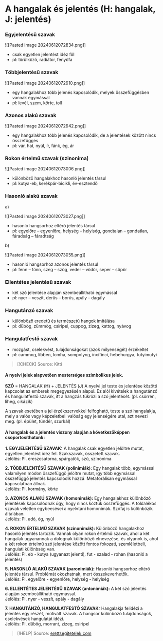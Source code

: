 # A hangalak és jelentés (H: hangalak, J: jelentés)

### Egyjelentésű szavak
 
![[Pasted image 20240612072834.png]]
- csak egyetlen jelentést idéz föl
- pl: törülköző, radiátor, fenyőfa

### Többjelentésű szavak

![[Pasted image 20240612072910.png]]

- egy hangalakhoz több jelenés kapcsolódik, melyek összefüggésben vannak egymással
- pl: levél, szem, körte, toll

### Azonos alakú szavak 

![[Pasted image 20240612072942.png]]

- egy hangalakhoz több jelenés kapcsolódik, de a jelentések között nincs összefüggés
- pl: vár, hat, nyúl, ír, fánk, ég, ár

### Rokon értelmű szavak (szinonima)

![[Pasted image 20240612073006.png]]

- különböző hangalakhoz hasonló jelentés társul
- pl: kutya-eb, kerékpár-bicikli, év-esztendő

### Hasonló alakú szavak

a) 

![[Pasted image 20240612073027.png]]

- hasonló hangsorhoz eltérő jelentés társul
- pl: egyelőre – egyenlőre, helység – helyiség, gondtalan – gondatlan, fáradság – fáradtság

b) 

![[Pasted image 20240612073055.png]]

- hasonló hangsorhoz azonos jelentés társul
- pl: fenn – fönn, szeg – szög, veder – vödör, seper – söpör

### Ellentétes jelentésű szavak 

- két szó jelentése alapján szembeállítható egymással
- pl: nyer – veszít, derűs – borús, apály – dagály

### Hangutánzó szavak

- különböző eredetű és természetű hangok imitálása 
- pl: dübög, zümmög, csiripel, cuppog, zizeg, kattog, nyávog

### Hangulatfestő szavak

- mozgást, cselekvést, tulajdonságokat (azok milyenségét) érzékeltet
- pl: cammog, libben, lomha, sompolyog, incifinci, hebehurgya, tutyimutyi 

> [!CHECK] Source: Kitti

#### A nyelvi jelek alapvetően mesterséges szimbolikus jelek.

**SZÓ** = HANGALAK (**H**) + JELENTÉS (**J**)
A nyelvi jel teste és jelentése közötti kapcsolat az emberek megegyezésén alapul. Ez alól kivételek a hangutánzó és hangulatfestő szavak, itt a hangzás tükrözi a szó jelentését. (pl. csörren, liheg, cikázik)

A szavak esetében a jel érzékszervekkel felfogható, teste a szó hangalakja, mely a valós vagy képzeletbeli valóság egy jelenségére utal, azt nevezi meg. (pl. épület, tündér, szurkál)

#### A hangalak és a jelentés viszony alapján a következőképpen csoportosíthatunk:

**1. EGYJELENTÉSŰ SZAVAK:** A hangalak csak egyetlen jelöltre mutat, egyetlen jelentést idéz fel. Szakszavak, összetett szavak.  
Jelölés: Pl. ereszcsatorna, spárgatök, szú, szinonima

**2. TÖBBJELENTÉSŰ SZAVAK (polinimiák):** Egy hangalak több, egymással valamilyen módon összefüggő jelöltre mutat, így több egymással összefüggő jelentés kapcsolódik hozzá. Metaforálisan egymással kapcsolatban állnak.  
Jelölés: Pl. kormány, körte

**3. AZONOS ALAKÚ SZAVAK (homonimák):** Egy hangalakhoz különböző jelentések kapcsolódnak úgy, hogy nincs köztük összefüggés. A toldalékos szavak véletlen egybeesései a nyelvtani homonimák. Szófaj is különbözik általában.  
Jelölés: Pl. adó, ég, nyúl

**4. ROKON ÉRTELMŰ SZAVAK (szinonimák):** Különböző hangalakhoz hasonló jelentés tartozik. Vannak olyan rokon értelmű szavak, ahol a két hangalak ugyanannak a dolognak különböző elnevezése, és olyanok is, ahol a két rokon értelmű szó jelentése között fontos fokozati, szemléletbeli, hangulati különbség van.  
Jelölés: Pl. eb - kutya (ugyanazt jelenti), fut - szalad - rohan (hasonló a jelentés)

**5. HASONLÓ ALAKÚ SZAVAK (paronimiák):** Hasonló hangsorhoz eltérő jelentés társul. Problémát okozhatnak, mert összekeverhetők.  
Jelölés: Pl. egyelőre - egyenlőre, helység - helyiség

**6. ELLENTÉTES JELENTÉSŰ SZAVAK (antonimiák):** A két szó jelentés alapján szembeállítható egymással.  
Jelölés: Pl. nyer - veszít, apály - dagály

**7. HANGUTÁNZÓ, HANGULATFESTŐ SZAVAK:** Hangalakja felidézi a jelentés egy részét, motivált szavak. A hangsor különböző tulajdonságok, cselekvések hangulatát idézi.  
Jelölés: Pl. dübög, morrant, zizeg, csiripel

> [!HELP] Source: [erettsegitetelek.com](https://erettsegitetelek.com/2021/03/hangalak-es-jelentes-viszonya/)
